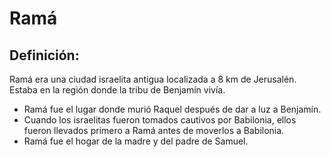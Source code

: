 # Ramá

## Definición: 

Ramá era una ciudad israelita antigua localizada a 8 km de Jerusalén.  Estaba en la región donde la tribu de  Benjamín vivía.

* Ramá fue el lugar donde murió Raquel después de dar a luz a Benjamín.
* Cuando los israelitas fueron tomados cautivos por Babilonia, ellos fueron llevados primero a Ramá antes de moverlos a Babilonia.
* Ramá fue el hogar de la madre y del padre de Samuel.

